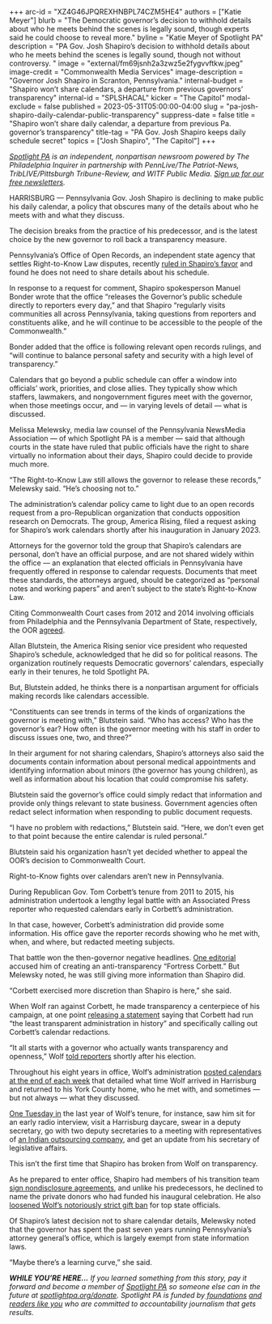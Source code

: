 +++
arc-id = "XZ4G46JPQREXHNBPL74CZM5HE4"
authors = ["Katie Meyer"]
blurb = "The Democratic governor’s decision to withhold details about who he meets behind the scenes is legally sound, though experts said he could choose to reveal more."
byline = "Katie Meyer of Spotlight PA"
description = "PA Gov. Josh Shapiro’s decision to withhold details about who he meets behind the scenes is legally sound, though not without controversy. "
image = "external/fm69jsnh2a3zwz5e2fygvvftkw.jpeg"
image-credit = "Commonwealth Media Services"
image-description = "Governor Josh Shapiro in Scranton, Pennsylvania."
internal-budget = "Shapiro won’t share calendars, a departure from previous governors’ transparency"
internal-id = "SPLSHACAL"
kicker = "The Capitol"
modal-exclude = false
published = 2023-05-31T05:00:00-04:00
slug = "pa-josh-shapiro-daily-calendar-public-transparency"
suppress-date = false
title = "Shapiro won’t share daily calendar, a departure from previous Pa. governor’s transparency"
title-tag = "PA Gov. Josh Shapiro keeps daily schedule secret"
topics = ["Josh Shapiro", "The Capitol"]
+++

<a href="https://www.spotlightpa.org/"><i>Spotlight PA</i></a><i> is an independent, nonpartisan newsroom powered by The Philadelphia Inquirer in partnership with PennLive/The Patriot-News, TribLIVE/Pittsburgh Tribune-Review, and WITF Public Media. </i><a href="https://www.spotlightpa.org/newsletters"><i>Sign up for our free newsletters</i></a><i>.</i>

HARRISBURG — Pennsylvania Gov. Josh Shapiro is declining to make public his daily calendar, a policy that obscures many of the details about who he meets with and what they discuss.

The decision breaks from the practice of his predecessor, and is the latest choice by the new governor to roll back a transparency measure.

Pennsylvania’s Office of Open Records, an independent state agency that settles Right-to-Know Law disputes, recently <a href="https://www.openrecords.pa.gov/Appeals/DocketSheet.cfm?docket=20230481">ruled in Shapiro’s favor</a> and found he does not need to share details about his schedule.

<script src="https://www.spotlightpa.org/embed.js" async></script><div data-spl-embed-version="1" data-spl-src="https://www.spotlightpa.org/embeds/newsletter/"></div>


In response to a request for comment, Shapiro spokesperson Manuel Bonder wrote that the office “releases the Governor’s public schedule directly to reporters every day,” and that Shapiro “regularly visits communities all across Pennsylvania, taking questions from reporters and constituents alike, and he will continue to be accessible to the people of the Commonwealth.”

Bonder added that the office is following relevant open records rulings, and “will continue to balance personal safety and security with a high level of transparency.”

Calendars that go beyond a public schedule can offer a window into officials’ work, priorities, and close allies. They typically show which staffers, lawmakers, and nongovernment figures meet with the governor, when those meetings occur, and — in varying levels of detail — what is discussed.

Melissa Melewsky, media law counsel of the Pennsylvania NewsMedia Association — of which Spotlight PA is a member — said that although courts in the state have ruled that public officials have the right to share virtually no information about their days, Shapiro could decide to provide much more.

“The Right-to-Know Law still allows the governor to release these records,” Melewsky said. “He’s choosing not to.”

The administration’s calendar policy came to light due to an open records request from a pro-Republican organization that conducts opposition research on Democrats. The group, America Rising, filed a request asking for Shapiro’s work calendars shortly after his inauguration in January 2023.

Attorneys for the governor told the group that Shapiro’s calendars are personal, don’t have an official purpose, and are not shared widely within the office — an explanation that elected officials in Pennsylvania have frequently offered in response to calendar requests. Documents that meet these standards, the attorneys argued, should be categorized as “personal notes and working papers” and aren’t subject to the state’s Right-to-Know Law.

Citing Commonwealth Court cases from 2012 and 2014 involving officials from Philadelphia and the Pennsylvania Department of State, respectively, the OOR <a href="http://fec.gov/data/committee/C00817908/?tab=raising">agreed</a>.

Allan Blutstein, the America Rising senior vice president who requested Shapiro’s schedule, acknowledged that he did so for political reasons. The organization routinely requests Democratic governors’ calendars, especially early in their tenures, he told Spotlight PA.

But, Blutstein added, he thinks there is a nonpartisan argument for officials making records like calendars accessible.

“Constituents can see trends in terms of the kinds of organizations the governor is meeting with,” Blutstein said. “Who has access? Who has the governor’s ear? How often is the governor meeting with his staff in order to discuss issues one, two, and three?”

In their argument for not sharing calendars, Shapiro’s attorneys also said the documents contain information about personal medical appointments and identifying information about minors (the governor has young children), as well as information about his location that could compromise his safety.

Blutstein said the governor’s office could simply redact that information and provide only things relevant to state business. Government agencies often redact select information when responding to public document requests.

“I have no problem with redactions,” Blutstein said. “Here, we don’t even get to that point because the entire calendar is ruled personal.”

Blutstein said his organization hasn’t yet decided whether to appeal the OOR’s decision to Commonwealth Court.

Right-to-Know fights over calendars aren’t new in Pennsylvania.

During Republican Gov. Tom Corbett’s tenure from 2011 to 2015, his administration undertook a lengthy legal battle with an Associated Press reporter who requested calendars early in Corbett’s administration.

In that case, however, Corbett’s administration did provide some information. His office gave the reporter records showing who he met with, when, and where, but redacted meeting subjects.

That battle won the then-governor negative headlines. <a href="https://www.pennlive.com/opinion/2012/12/governor_tom_corbett_lacks_transparency.html">One editorial</a> accused him of creating an anti-transparency “Fortress Corbett.” But Melewsky noted, he was still giving more information than Shapiro did.

“Corbett exercised more discretion than Shapiro is here,” she said.

When Wolf ran against Corbett, he made transparency a centerpiece of his campaign, at one point <a href="https://www.dailylocal.com/2015/03/28/gov-wolf-what-his-emails-do-and-dont-show-and-a-look-at-email-access-fights-for-other-politicians/">releasing a statement</a> saying that Corbett had run “the least transparent administration in history” and specifically calling out Corbett’s calendar redactions.

“It all starts with a governor who actually wants transparency and openness,” Wolf <a href="https://www.ydr.com/story/news/politics/governor/2015/01/31/erik-arneson-vs-gov-tom-wolf-explained-four/73896068/">told reporters</a> shortly after his election.

<script src="https://www.spotlightpa.org/embed.js" async></script><div data-spl-embed-version="1" data-spl-src="https://www.spotlightpa.org/embeds/donate/?eyebrow_text=SPRING%20MEMBER%20DRIVE&teaser_text=Before%20you%20continue...%20This%20vital%20public-service%20journalism%20is%20only%20possible%20with%20your%20support.%20%3Cb%3EMake%20a%20gift%20to%20Spotlight%20PA%20now%20and%20it%20will%20be%20DOUBLED%20as%20part%20of%20our%20Spring%20Member%20Drive.%3C%2Fb%3E&cta_text=GET%20YOUR%20GIFT%20DOUBLED"></div>


Throughout his eight years in office, Wolf’s administration <a href="https://www.scribd.com/user/277491233/Governor-Tom-Wolf/uploads">posted calendars at the end of each week</a> that detailed what time Wolf arrived in Harrisburg and returned to his York County home, who he met with, and sometimes — but not always — what they discussed.

<a href="https://www.scribd.com/document/589381948/08-19-2022-08-25-2022-Gov-Wolf-Calendar">One Tuesday in</a> the last year of Wolf’s tenure, for instance, saw him sit for an early radio interview, visit a Harrisburg daycare, swear in a deputy secretary, go with two deputy secretaries to a meeting with representatives of <a href="https://www.tcs.com/">an Indian outsourcing company</a>, and get an update from his secretary of legislative affairs.

This isn’t the first time that Shapiro has broken from Wolf on transparency.

As he prepared to enter office, Shapiro had members of his transition team <a href="https://www.spotlightpa.org/news/2023/01/pa-governor-josh-shapiro-transition-team-secrecy/">sign nondisclosure agreements</a>, and unlike his predecessors, he declined to name the private donors who had funded his inaugural celebration. He also <a href="https://www.spotlightpa.org/news/2023/01/josh-shapiro-gift-ban-permissive-tom-wolf-change/">loosened Wolf’s notoriously strict gift ban</a> for top state officials.

Of Shapiro’s latest decision not to share calendar details, Melewsky noted that the governor has spent the past seven years running Pennsylvania’s attorney general’s office, which is largely exempt from state information laws.

“Maybe there’s a learning curve,” she said.

<i><b>WHILE YOU’RE HERE...</b></i><i> If you learned something from this story, pay it forward and become a member of </i><a href="https://www.spotlightpa.org/"><i>Spotlight PA</i></a><i> so someone else can in the future at </i><a href="http://spotlightpa.org/donate"><i>spotlightpa.org/donate</i></a><i>. Spotlight PA is funded by</i><a href="https://www.spotlightpa.org/support"><i> foundations</i></a><i> </i><a href="https://www.spotlightpa.org/support"><i>and readers like you</i></a><i> who are committed to accountability journalism that gets results.</i>
